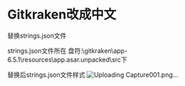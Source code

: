 # Gitkraken改成中文

替换strings.json文件

strings.json文件所在 盘符:\gitkraken\app-6.5.1\resources\app.asar.unpacked\src下

替换后strings.json文件样式
![Uploading Capture001.png…]()




